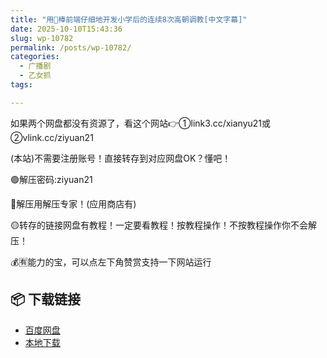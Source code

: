 ```yaml
---
title: "用🥩棒前端仔细地开发小学后的连续8次高朝调教[中文字幕]"
date: 2025-10-10T15:43:36
slug: wp-10782
permalink: /posts/wp-10782/
categories:
  - 广播剧
  - 乙女抓
tags:

---
```


如果两个网盘都没有资源了，看这个网站👉①link3.cc/xianyu21或②vlink.cc/ziyuan21

(本站)不需要注册账号！直接转存到对应网盘OK？懂吧！

🟢解压密码:ziyuan21

🔵解压用解压专家！(应用商店有)

🟡转存的链接网盘有教程！一定要看教程！按教程操作！不按教程操作你不会解压！

💰🈶能力的宝，可以点左下角赞赏支持一下网站运行

## 📦 下载链接
- [百度网盘](https://blziyuan21.com/pay-download/10782?key=118ac3a1d0&down_id=0)
- [本地下载](https://blziyuan21.com/pay-download/10782?key=118ac3a1d0&down_id=1)

